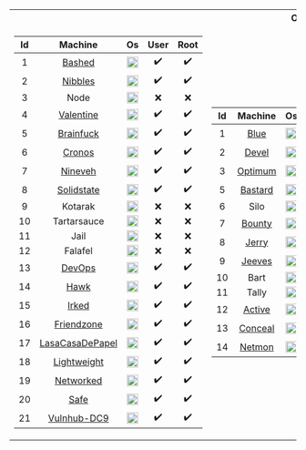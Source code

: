 <table>
<tr><th colspan="4"> OSCP-LIKE MACHINES </th></tr>
<tr><td>

|Id| Machine | Os | User | Root |
| :---: | :---: | :---: | :---: | :---: |
|1|[Bashed](bashed.pdf)| <img src="https://github.com/fatihh92/HackTheBox-Writeups/blob/master/resim/linux.png" width="20" height="20"> |:heavy_check_mark:|:heavy_check_mark:| 
|2|[Nibbles](https://github.com/fatihh92/HackTheBox-Writeups/blob/master/nibbles.pdf)| <img src="https://github.com/fatihh92/HackTheBox-Writeups/blob/master/resim/linux.png" width="20" height="20"> |:heavy_check_mark:|:heavy_check_mark:| 
|3|Node| <img src="https://github.com/fatihh92/HackTheBox-Writeups/blob/master/resim/linux.png" width="20" height="20"> |:x:|:x:| 
|4|[Valentine](valentine.pdf)| <img src="https://github.com/fatihh92/HackTheBox-Writeups/blob/master/resim/linux.png" width="20" height="20"> |:heavy_check_mark:|:heavy_check_mark:| 
|5|[Brainfuck](brainfuck.pdf)| <img src="https://github.com/fatihh92/HackTheBox-Writeups/blob/master/resim/linux.png" width="20" height="20"> |:heavy_check_mark:|:heavy_check_mark:| 
|6|[Cronos](cronos.pdf)| <img src="https://github.com/fatihh92/HackTheBox-Writeups/blob/master/resim/linux.png" width="20" height="20"> |:heavy_check_mark:|:heavy_check_mark:| 
|7|[Nineveh](nineveh.pdf)| <img src="https://github.com/fatihh92/HackTheBox-Writeups/blob/master/resim/linux.png" width="20" height="20"> |:heavy_check_mark:|:heavy_check_mark:| 
|8|[Solidstate](solidstate.pdf)| <img src="https://github.com/fatihh92/HackTheBox-Writeups/blob/master/resim/linux.png" width="20" height="20"> |:heavy_check_mark:|:heavy_check_mark:| 
|9|Kotarak| <img src="https://github.com/fatihh92/HackTheBox-Writeups/blob/master/resim/linux.png" width="20" height="20"> |:x:|:x:| 
|10|Tartarsauce| <img src="https://github.com/fatihh92/HackTheBox-Writeups/blob/master/resim/linux.png" width="20" height="20"> |:x:|:x:| 
|11|Jail| <img src="https://github.com/fatihh92/HackTheBox-Writeups/blob/master/resim/linux.png" width="20" height="20"> |:x:|:x:| 
|12|Falafel| <img src="https://github.com/fatihh92/HackTheBox-Writeups/blob/master/resim/linux.png" width="20" height="20"> |:x:|:x:| 
|13|[DevOps](https://github.com/fatihh92/HackTheBox-Writeups/blob/master/devops.pdf)| <img src="https://github.com/fatihh92/HackTheBox-Writeups/blob/master/resim/linux.png" width="20" height="20"> |:heavy_check_mark:|:heavy_check_mark:|
|14|[Hawk](https://github.com/fatihh92/HackTheBox-Writeups/blob/master/hawk.pdf)| <img src="https://github.com/fatihh92/HackTheBox-Writeups/blob/master/resim/linux.png" width="20" height="20"> |:heavy_check_mark:|:heavy_check_mark:|
|15|[Irked](https://github.com/fatihh92/HackTheBox-Writeups/blob/master/irked.pdf)| <img src="https://github.com/fatihh92/HackTheBox-Writeups/blob/master/resim/linux.png" width="20" height="20"> |:heavy_check_mark:|:heavy_check_mark:|
|16|[Friendzone](https://github.com/fatihh92/HackTheBox-Writeups/blob/master/friendzone.pdf)| <img src="https://github.com/fatihh92/HackTheBox-Writeups/blob/master/resim/linux.png" width="20" height="20"> |:heavy_check_mark:|:heavy_check_mark:| 
|17|[LasaCasaDePapel](https://github.com/fatihh92/HackTheBox-Writeups/blob/master/lacasadepapel.pdf)| <img src="https://github.com/fatihh92/HackTheBox-Writeups/blob/master/resim/linux.png" width="20" height="20"> |:heavy_check_mark:|:heavy_check_mark:| 
|18|[Lightweight](https://github.com/fatihh92/HackTheBox-Writeups/blob/master/leightweight.pdf)| <img src="https://github.com/fatihh92/HackTheBox-Writeups/blob/master/resim/linux.png" width="20" height="20"> |:heavy_check_mark:|:heavy_check_mark:|
|19|[Networked](https://github.com/fatihh92/HackTheBox-Writeups/blob/master/networked.pdf)| <img src="https://github.com/fatihh92/HackTheBox-Writeups/blob/master/resim/linux.png" width="20" height="20"> |:heavy_check_mark:|:heavy_check_mark:|
|20|[Safe](https://github.com/fatihh92/HackTheBox-Writeups/blob/master/safe.pdf)| <img src="https://github.com/fatihh92/HackTheBox-Writeups/blob/master/resim/linux.png" width="20" height="20"> |:heavy_check_mark:|:heavy_check_mark:|
|21|[Vulnhub-DC9](dc-9.pdf)| <img src="https://github.com/fatihh92/HackTheBox-Writeups/blob/master/resim/linux.png" width="20" height="20"> |:heavy_check_mark:|:heavy_check_mark:|
</td><td>

|Id| Machine | Os | User | Root |
| :---: | :---: | :---: | :---: | :---: |
|1|[Blue](blue.pdf)| <img src="https://github.com/fatihh92/HackTheBox-Writeups/blob/master/resim/win.png" width="20" height="20"> |:heavy_check_mark:|:heavy_check_mark:| 
|2|[Devel](devel.pdf)| <img src="https://github.com/fatihh92/HackTheBox-Writeups/blob/master/resim/win.png" width="20" height="20"> |:heavy_check_mark:|:heavy_check_mark:| 
|3|[Optimum](optimum.pdf)| <img src="https://github.com/fatihh92/HackTheBox-Writeups/blob/master/resim/win.png" width="20" height="20"> |:heavy_check_mark:|:heavy_check_mark:| 
|5|[Bastard](bastard.pdf)| <img src="https://github.com/fatihh92/HackTheBox-Writeups/blob/master/resim/win.png" width="20" height="20"> |:heavy_check_mark:|:heavy_check_mark:| 
|6|Silo| <img src="https://github.com/fatihh92/HackTheBox-Writeups/blob/master/resim/win.png" width="20" height="20"> |:x:|:x:| 
|7|[Bounty](https://github.com/fatihh92/HackTheBox-Writeups/blob/master/bounty.pdf)| <img src="https://github.com/fatihh92/HackTheBox-Writeups/blob/master/resim/win.png" width="20" height="20"> |:heavy_check_mark:|:heavy_check_mark:| 
|8|[Jerry](https://github.com/fatihh92/HackTheBox-Writeups/blob/master/jerry.pdf)| <img src="https://github.com/fatihh92/HackTheBox-Writeups/blob/master/resim/win.png" width="20" height="20"> |:heavy_check_mark:|:heavy_check_mark:| 
|9|[Jeeves](jeeves.pdf)| <img src="https://github.com/fatihh92/HackTheBox-Writeups/blob/master/resim/win.png" width="20" height="20"> |:heavy_check_mark:|:heavy_check_mark:| 
|10|Bart| <img src="https://github.com/fatihh92/HackTheBox-Writeups/blob/master/resim/win.png" width="20" height="20"> |:x:|:x:| 
|11|Tally| <img src="https://github.com/fatihh92/HackTheBox-Writeups/blob/master/resim/win.png" width="20" height="20"> |:x:|:x:| 
|12|[Active](https://github.com/fatihh92/HackTheBox-Writeups/blob/master/active.pdf)| <img src="https://github.com/fatihh92/HackTheBox-Writeups/blob/master/resim/win.png" width="20" height="20"> |:heavy_check_mark:|:heavy_check_mark:| 
|13|[Conceal](https://github.com/fatihh92/HackTheBox-Writeups/blob/master/conceal.pdf)| <img src="https://github.com/fatihh92/HackTheBox-Writeups/blob/master/resim/win.png" width="20" height="20"> |:heavy_check_mark:|:heavy_check_mark:|
|14|[Netmon](https://github.com/fatihh92/HackTheBox-Writeups/blob/master/netmon.pdf)| <img src="https://github.com/fatihh92/HackTheBox-Writeups/blob/master/resim/win.png" width="20" height="20"> |:heavy_check_mark:|:heavy_check_mark:|
</td><td>

|Id| Machine | Os | User | Root |
| :---: | :---: | :---: | :---: | :---: |
|1|Sense| <img src="https://github.com/fatihh92/HackTheBox-Writeups/blob/master/resim/freebsd.png" width="20" height="20"> |:x:|:x:| 
|2|[Poison](https://github.com/fatihh92/HackTheBox-Writeups/blob/master/poison.pdf)| <img src="https://github.com/fatihh92/HackTheBox-Writeups/blob/master/resim/freebsd.png" width="20" height="20"> |:heavy_check_mark:|:heavy_check_mark:|
</td><td>

|Id| Machine | Os | User | Root |
| :---: | :---: | :---: | :---: | :---: |
|1|Sunday| <img src="https://github.com/fatihh92/HackTheBox-Writeups/blob/master/resim/solaris.png" width="20" height="20"> |:x:|:x:|

</td></tr> 
</table>
